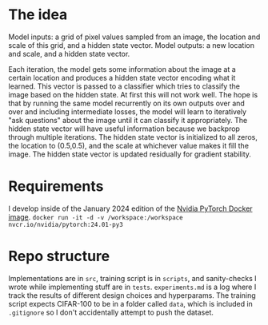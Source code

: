 
# The idea
Model inputs: a grid of pixel values sampled from an image, the location and scale of this grid, and a hidden state vector.
Model outputs: a new location and scale, and a hidden state vector.

Each iteration, the model gets some information about the image at a certain location and produces a hidden state vector encoding what it learned. This vector is passed to a classifier which tries to classify the image based on the hidden state. At first this will not work well. The hope is that by running the same model recurrently on its own outputs over and over and including intermediate losses, the model will learn to iteratively "ask questions" about the image until it can classify it appropriately. The hidden state vector will have useful information because we backprop through multiple iterations. The hidden state vector is initialized to all zeros, the location to (0.5,0.5), and the scale at whichever value makes it fill the image. The hidden state vector is updated residually for gradient stability.

# Requirements
I develop inside of the January 2024 edition of the [Nvidia PyTorch Docker image](https://docs.nvidia.com/deeplearning/frameworks/pytorch-release-notes/rel-24-01.html#rel-24-01).
```docker run -it -d -v /workspace:/workspace nvcr.io/nvidia/pytorch:24.01-py3```

# Repo structure
Implementations are in `src`, training script is in `scripts`, and sanity-checks I wrote while implementing stuff are in `tests`. `experiments.md` is a log where I track the results of different design choices and hyperparams. The training script expects CIFAR-100 to be in a folder called `data`, which is included in `.gitignore` so I don't accidentally attempt to push the dataset.